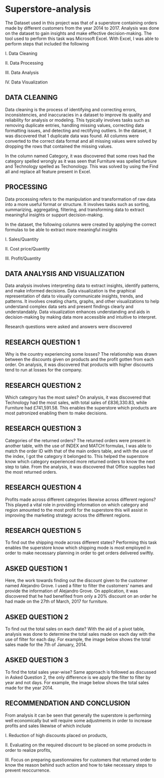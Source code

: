 # Superstore-analysis

The Dataset used in this project was that of a superstore containing orders made by different customers from the year 2014 to 2017. Analysis was done on the dataset to gain insights and make effective decision-making. The tool used to perform this task was Microsoft Excel. With Excel, I was able to perform steps that included the following

I.  Data Cleaning

II.  Data Processing

III.  Data Analysis

IV.  Data Visualization

DATA CLEANING
---
Data cleaning is the process of identifying and correcting errors, inconsistencies, and inaccuracies in a dataset to improve its quality and reliability for analysis or modeling. This typically involves tasks such as removing duplicate entries, handling missing values, correcting data formatting issues, and detecting and rectifying outliers.
In the dataset, it was discovered that 1 duplicate data was found. All columns were converted to the correct data format and all missing values were solved by dropping the rows that contained the missing values.

In the column named Category, it was discovered that some rows had the category spelled wrongly as it was seen that Furniture was spelled furtiure and Technology spelled as Techonology. This was solved by using the Find all and replace all feature present in Excel.

PROCESSING
---
Data processing refers to the manipulation and transformation of raw data into a more useful format or structure. It involves tasks such as sorting, summarizing, aggregating, filtering, and transforming data to extract meaningful insights or support decision-making.

In the dataset, the following columns were created by applying the correct formulas to be able to extract more meaningful insights

I.  Sales/Quantity

II.  Cost price/Quantity

III.  Profit/Quantity

DATA ANALYSIS AND VISUALIZATION
---

Data analysis involves interpreting data to extract insights, identify patterns, and make informed decisions. Data visualization is the graphical representation of data to visually communicate insights, trends, and patterns. It involves creating charts, graphs, and other visualizations to help understand complex data sets and present findings clearly and understandably. Data visualization enhances understanding and aids in decision-making by making data more accessible and intuitive to interpret.

Research questions were asked and answers were discovered

RESEARCH QUESTION 1
---

Why is the country experiencing some losses? The relationship was drawn between the discounts given on products and the profit gotten from each order. On analysis, it was discovered that products with higher discounts tend to run at losses for the company.

RESEARCH QUESTION 2
---

Which category has the most sales? On analysis, it was discovered that Technology had the most sales, with total sales of £836,330.83, while Furniture had £741,591.58. This enables the superstore which products are most patronized enabling them to make decisions.

RESEARCH QUESTION 3
---

Categories of the returned orders? The returned orders were present in another table, with the use of INDEX and MATCH formulas, I was able to match the order ID with that of the main orders table, and with the use of the index, I got the category it belonged to. This helped the superstore know which category experienced more returned orders to know the next step to take. From the analysis, it was discovered that Office supplies had the most returned orders.

RESEARCH QUESTION 4
---

Profits made across different categories likewise across different regions? This played a vital role in providing information on which category and region amounted to the most profit for the superstore this will assist in improving the marketing strategy across the different regions.

RESEARCH QUESTION 5
---

To find out the shipping mode across different states? Performing this task enables the superstore know which shipping mode is most employed in order to make necessary planning in order to get orders delivered swiftly.

ASKED QUESTION 1
---

Here, the work towards finding out the discount given to the customer named Alejandro Grove. I used a filter to filter the customers’ names and provide the information of Alejandro Grove. On application, it was discovered that he had benefited from only a 20% discount on an order he had made on the 27th of March, 2017 for furniture.

ASKED QUESTION 2
---

To find out the total sales on each date? With the aid of a pivot table, analysis was done to determine the total sales made on each day with the use of filter for each day. For example, the image below shows the total sales made for the 7th of January, 2014.

ASKED QUESTION 3
---

To find the total sales year-wise? Same approach is followed as discussed in Asked Question 2, the only difference is we apply the filter to filter by year and not days. For example, the image below shows the total sales made for the year 2014.

RECOMMENDATION AND CONCLUSION
---

From analysis it can be seen that generally the superstore is performing well economically but will require some adjustments in order to increase profits and sales likewise of which include

I.  Reduction of high discounts placed on products,

II.  Evaluating on the required discount to be placed on some products in order to realize profits,

III.  Focus on preparing questionnaires for customers that returned order to know the reason behind such action and how to take necessary steps to prevent reoccurrence.
